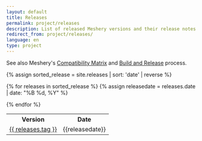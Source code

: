 ```yaml
---
layout: default
title: Releases
permalink: project/releases
description: List of released Meshery versions and their release notes.
redirect_from: project/releases/
language: en
type: project
---
```


See also Meshery's [Compatibility Matrix]({{site.baseurl}}/project/compatibility-matrix) and [Build and Release](/project/build-and-release) process.

{% assign sorted_release = site.releases | sort: 'date' | reverse %}

<table>
<tr><th> Version </th><th> Date </th></tr>

{% for releases in sorted_release %}
    {% assign releasedate = releases.date | date: "%B %d, %Y" %}
    <tr>
        <td> <a href="{{site.baseurl}}/{{page.permalink}}/{{ releases.tag }}">{{ releases.tag }}</a> </td>
        <td> {{releasedate}} </td>
    </tr>
{% endfor %}

</table>
